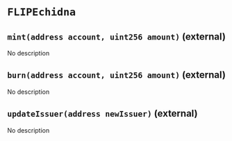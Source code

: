 # `FLIPEchidna`

## `mint(address account, uint256 amount)` (external)

No description

## `burn(address account, uint256 amount)` (external)

No description

## `updateIssuer(address newIssuer)` (external)

No description
